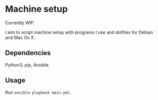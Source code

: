 # Machine setup

Currently WIP.

I aim to script machine setup with programs I use and dotfiles for Debian and Mac Os X.

## Dependencies

Python3, pip, Ansible.

## Usage

Run `ansible-playbook main.yml`.